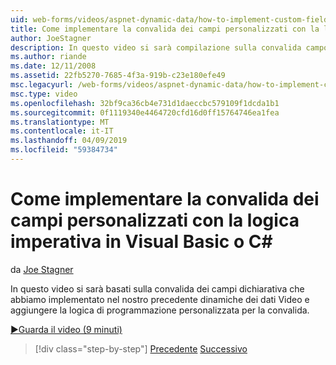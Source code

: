 ```yaml
---
uid: web-forms/videos/aspnet-dynamic-data/how-to-implement-custom-field-validation-with-imperative-logic-in-vb-or-c
title: Come implementare la convalida dei campi personalizzati con la logica imperativa in Visual Basic o c# | Microsoft Docs
author: JoeStagner
description: In questo video si sarà compilazione sulla convalida campo dichiarativa che abbiamo implementato nel nostro precedente dinamiche dei dati Video e aggiungere logica di programmazione personalizzata al nostro val...
ms.author: riande
ms.date: 12/11/2008
ms.assetid: 22fb5270-7685-4f3a-919b-c23e180efe49
msc.legacyurl: /web-forms/videos/aspnet-dynamic-data/how-to-implement-custom-field-validation-with-imperative-logic-in-vb-or-c
msc.type: video
ms.openlocfilehash: 32bf9ca36cb4e731d1daeccbc579109f1dcda1b1
ms.sourcegitcommit: 0f1119340e4464720cfd16d0ff15764746ea1fea
ms.translationtype: MT
ms.contentlocale: it-IT
ms.lasthandoff: 04/09/2019
ms.locfileid: "59384734"
---
```

# <a name="how-to-implement-custom-field-validation-with-imperative-logic-in-vb-or-c"></a>Come implementare la convalida dei campi personalizzati con la logica imperativa in Visual Basic o C\#

da [Joe Stagner](https://github.com/JoeStagner)

In questo video si sarà basati sulla convalida dei campi dichiarativa che abbiamo implementato nel nostro precedente dinamiche dei dati Video e aggiungere la logica di programmazione personalizzata per la convalida.

[&#9654;Guarda il video (9 minuti)](https://channel9.msdn.com/Blogs/ASP-NET-Site-Videos/how-to-implement-custom-field-validation-with-imperative-logic-in-vb-or-c)

> [!div class="step-by-step"]
> [Precedente](how-to-use-attribute-validation-in-aspnet-dynamic-data-applications.md)
> [Successivo](how-to-remove-columns-from-your-dynamicdata-data-grids.md)
